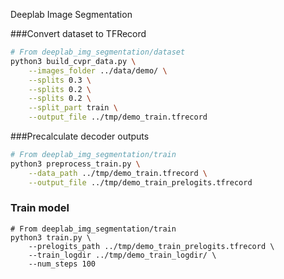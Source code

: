 Deeplab Image Segmentation

###Convert dataset to TFRecord

```bash
# From deeplab_img_segmentation/dataset
python3 build_cvpr_data.py \
    --images_folder ../data/demo/ \
    --splits 0.3 \
    --splits 0.2 \
    --splits 0.2 \
    --split_part train \
    --output_file ../tmp/demo_train.tfrecord
```

###Precalculate decoder outputs
```bash
# From deeplab_img_segmentation/train
python3 preprocess_train.py \
    --data_path ../tmp/demo_train.tfrecord \
    --output_file ../tmp/demo_train_prelogits.tfrecord
```

### Train model
```
# From deeplab_img_segmentation/train
python3 train.py \
    --prelogits_path ../tmp/demo_train_prelogits.tfrecord \
    --train_logdir ../tmp/demo_train_logdir/ \
    --num_steps 100
```